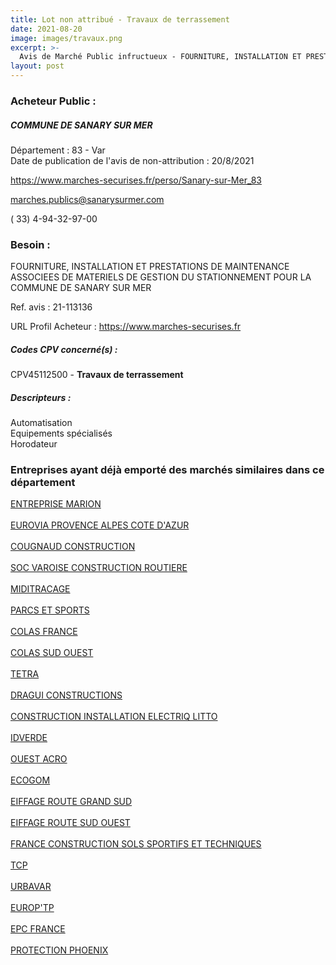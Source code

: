 ```yaml
---
title: Lot non attribué - Travaux de terrassement
date: 2021-08-20
image: images/travaux.png
excerpt: >-
  Avis de Marché Public infructueux - FOURNITURE, INSTALLATION ET PRESTATIONS DE MAINTENANCE ASSOCIEES DE MATERIELS DE GESTION DU STATIONNEMENT POUR LA COMMUNE DE SANARY SUR MER - LOTS 1, 2 et 4
layout: post
---
```


### Acheteur Public :
##### COMMUNE DE SANARY SUR MER
Département : 83 - Var<br/>
Date de publication de l'avis de non-attribution : 20/8/2021


https://www.marches-securises.fr/perso/Sanary-sur-Mer_83

marches.publics@sanarysurmer.com

( 33) 4-94-32-97-00
### Besoin :

FOURNITURE, INSTALLATION ET PRESTATIONS DE MAINTENANCE ASSOCIEES DE MATERIELS DE GESTION DU STATIONNEMENT POUR LA COMMUNE DE SANARY SUR MER

Ref. avis : 21-113136

URL Profil Acheteur : https://www.marches-securises.fr

##### Codes CPV concerné(s) :
CPV45112500 - **Travaux de terrassement** <br/>

##### Descripteurs :
Automatisation <br/>
Equipements spécialisés <br/>
Horodateur <br/>

### Entreprises ayant déjà emporté des marchés similaires dans ce département
<a href="/entreprise-543/siren-056803000">ENTREPRISE MARION</a><br/><br/>
<a href="/entreprise-544/siren-307191015">EUROVIA PROVENCE ALPES COTE D'AZUR</a><br/><br/>
<a href="/entreprise-545/siren-310601687">COUGNAUD CONSTRUCTION</a><br/><br/>
<a href="/entreprise-546/siren-324623677">SOC VAROISE CONSTRUCTION ROUTIERE</a><br/><br/>
<a href="/entreprise-547/siren-329046668">MIDITRACAGE</a><br/><br/>
<a href="/entreprise-547/siren-329263164">PARCS ET SPORTS</a><br/><br/>
<a href="/entreprise-547/siren-329338883">COLAS FRANCE</a><br/><br/>
<a href="/entreprise-547/siren-329405211">COLAS SUD OUEST</a><br/><br/>
<a href="/entreprise-547/siren-329855530">TETRA</a><br/><br/>
<a href="/entreprise-548/siren-338910516">DRAGUI CONSTRUCTIONS</a><br/><br/>
<a href="/entreprise-548/siren-339438889">CONSTRUCTION INSTALLATION ELECTRIQ LITTO</a><br/><br/>
<a href="/entreprise-548/siren-339609661">IDVERDE</a><br/><br/>
<a href="/entreprise-553/siren-388343105">OUEST ACRO</a><br/><br/>
<a href="/entreprise-553/siren-390580884">ECOGOM</a><br/><br/>
<a href="/entreprise-555/siren-398762211">EIFFAGE ROUTE GRAND SUD</a><br/><br/>
<a href="/entreprise-555/siren-399307370">EIFFAGE ROUTE SUD OUEST</a><br/><br/>
<a href="/entreprise-557/siren-412074387">FRANCE CONSTRUCTION SOLS SPORTIFS ET TECHNIQUES</a><br/><br/>
<a href="/entreprise-567/siren-499457273">TCP</a><br/><br/>
<a href="/entreprise-567/siren-501359996">URBAVAR</a><br/><br/>
<a href="/entreprise-569/siren-513737544">EUROP'TP</a><br/><br/>
<a href="/entreprise-573/siren-722049129">EPC FRANCE</a><br/><br/>
<a href="/entreprise-580/siren-833738198">PROTECTION PHOENIX</a><br/><br/>

